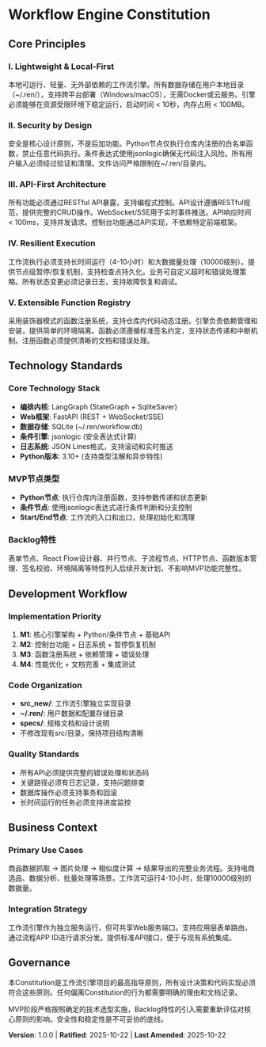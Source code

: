 # Workflow Engine Constitution

## Core Principles

### I. Lightweight & Local-First
本地可运行、轻量、无外部依赖的工作流引擎。所有数据存储在用户本地目录（~/.ren/），支持跨平台部署（Windows/macOS），无需Docker或云服务。引擎必须能够在资源受限环境下稳定运行，启动时间 < 10秒，内存占用 < 100MB。

### II. Security by Design
安全是核心设计原则，不是后加功能。Python节点仅执行仓库内注册的白名单函数，禁止任意代码执行。条件表达式使用jsonlogic确保无代码注入风险。所有用户输入必须经过验证和清理。文件访问严格限制在~/.ren/目录内。

### III. API-First Architecture
所有功能必须通过RESTful API暴露，支持编程式控制。API设计遵循RESTful规范，提供完整的CRUD操作。WebSocket/SSE用于实时事件推送。API响应时间 < 100ms，支持并发请求。控制台功能通过API实现，不依赖特定前端框架。

### IV. Resilient Execution
工作流执行必须支持长时间运行（4-10小时）和大数据量处理（10000级别）。提供节点级暂停/恢复机制，支持检查点持久化。业务可自定义超时和错误处理策略。所有状态变更必须记录日志，支持故障恢复和调试。

### V. Extensible Function Registry
采用装饰器模式的函数注册系统，支持仓库内代码动态注册。引擎负责依赖管理和安装，提供简单的环境隔离。函数必须遵循标准签名约定，支持状态传递和中断机制。注册函数必须提供清晰的文档和错误处理。

## Technology Standards

### Core Technology Stack
- **编排内核**: LangGraph (StateGraph + SqliteSaver)
- **Web框架**: FastAPI (REST + WebSocket/SSE)
- **数据存储**: SQLite (~/.ren/workflow.db)
- **条件引擎**: jsonlogic (安全表达式计算)
- **日志系统**: JSON Lines格式，支持滚动和实时推送
- **Python版本**: 3.10+ (支持类型注解和异步特性)

### MVP节点类型
- **Python节点**: 执行仓库内注册函数，支持参数传递和状态更新
- **条件节点**: 使用jsonlogic表达式进行条件判断和分支控制
- **Start/End节点**: 工作流的入口和出口，处理初始化和清理

### Backlog特性
表单节点、React Flow设计器、并行节点、子流程节点、HTTP节点、函数版本管理、签名校验、环境隔离等特性列入后续开发计划，不影响MVP功能完整性。

## Development Workflow

### Implementation Priority
1. **M1**: 核心引擎架构 + Python/条件节点 + 基础API
2. **M2**: 控制台功能 + 日志系统 + 暂停恢复机制
3. **M3**: 函数注册系统 + 依赖管理 + 错误处理
4. **M4**: 性能优化 + 文档完善 + 集成测试

### Code Organization
- **src_new/**: 工作流引擎独立实现目录
- **~/.ren/**: 用户数据和配置存储目录
- **specs/**: 规格文档和设计说明
- 不修改现有src/目录，保持项目结构清晰

### Quality Standards
- 所有API必须提供完整的错误处理和状态码
- 关键路径必须有日志记录，支持问题排查
- 数据库操作必须支持事务和回滚
- 长时间运行的任务必须支持进度监控

## Business Context

### Primary Use Cases
商品数据抓取 → 图片处理 → 相似度计算 → 结果导出的完整业务流程。支持电商选品、数据分析、批量处理等场景。工作流可运行4-10小时，处理10000级别的数据量。

### Integration Strategy
工作流引擎作为独立服务运行，但可共享Web服务端口。支持应用层表单路由，通过流程APP ID进行请求分发。提供标准API接口，便于与现有系统集成。

## Governance

本Constitution是工作流引擎项目的最高指导原则，所有设计决策和代码实现必须符合这些原则。任何偏离Constitution的行为都需要明确的理由和文档记录。

MVP阶段严格按照确定的技术选型实施，Backlog特性的引入需要重新评估对核心原则的影响。安全性和稳定性是不可妥协的底线。

**Version**: 1.0.0 | **Ratified**: 2025-10-22 | **Last Amended**: 2025-10-22